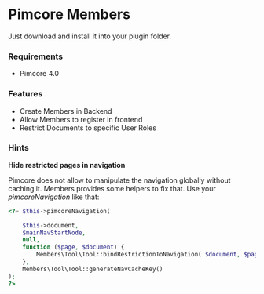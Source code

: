 # Pimcore Members

Just download and install it into your plugin folder.

### Requirements
* Pimcore 4.0

### Features
* Create Members in Backend
* Allow Members to register in frontend
* Restrict Documents to specific User Roles

### Hints

**Hide restricted pages in navigation**

Pimcore does not allow to manipulate the navigation globally without caching it.
Members provides some helpers to fix that. Use your *pimcoreNavigation* like that:

```php
<?= $this->pimcoreNavigation(

    $this->document,
    $mainNavStartNode,
    null,
    function ($page, $document) {
        Members\Tool\Tool::bindRestrictionToNavigation( $document, $page );
    },
    Members\Tool\Tool::generateNavCacheKey()
);
?>
```